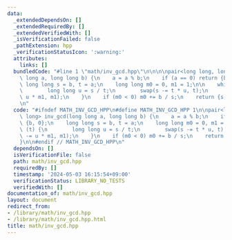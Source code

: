 ```yaml
---
data:
  _extendedDependsOn: []
  _extendedRequiredBy: []
  _extendedVerifiedWith: []
  _isVerificationFailed: false
  _pathExtension: hpp
  _verificationStatusIcon: ':warning:'
  attributes:
    links: []
  bundledCode: "#line 1 \"math/inv_gcd.hpp\"\n\n\n\npair<long long, long long> inv_gcd(long\
    \ long a, long long b) {\n    a = a % b;\n    if (a == 0) return {b, 0};\n   \
    \ long long s = b, t = a;\n    long long m0 = 0, m1 = 1;\n\n    while (t) {\n\
    \        long long u = s / t;\n        swap(s -= t * u, t);\n        swap(m0 -=\
    \ u * m1, m1);\n    }\n    if (m0 < 0) m0 += b / s;\n    return {s, m0};\n}\n\n\
    \n"
  code: "#ifndef MATH_INV_GCD_HPP\n#define MATH_INV_GCD_HPP 1\n\npair<long long, long\
    \ long> inv_gcd(long long a, long long b) {\n    a = a % b;\n    if (a == 0) return\
    \ {b, 0};\n    long long s = b, t = a;\n    long long m0 = 0, m1 = 1;\n\n    while\
    \ (t) {\n        long long u = s / t;\n        swap(s -= t * u, t);\n        swap(m0\
    \ -= u * m1, m1);\n    }\n    if (m0 < 0) m0 += b / s;\n    return {s, m0};\n\
    }\n\n#endif // MATH_INV_GCD_HPP\n"
  dependsOn: []
  isVerificationFile: false
  path: math/inv_gcd.hpp
  requiredBy: []
  timestamp: '2024-05-03 16:15:54+09:00'
  verificationStatus: LIBRARY_NO_TESTS
  verifiedWith: []
documentation_of: math/inv_gcd.hpp
layout: document
redirect_from:
- /library/math/inv_gcd.hpp
- /library/math/inv_gcd.hpp.html
title: math/inv_gcd.hpp
---
```

